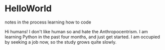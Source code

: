 # HelloWorld
notes in the process learning how to code

Hi humans! I don't like human so and hate the Anthropocentrism.
I am learning Python in the past four months, and just get started.
I am occupied by seeking a job now, so the study grows quite slowly.
